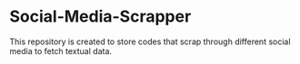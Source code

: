 # Social-Media-Scrapper
This repository is created to store codes that scrap through different social media to fetch textual data.
